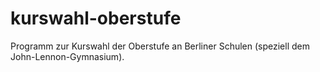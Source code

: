 # kurswahl-oberstufe
Programm zur Kurswahl der Oberstufe an Berliner Schulen (speziell dem John-Lennon-Gymnasium).
